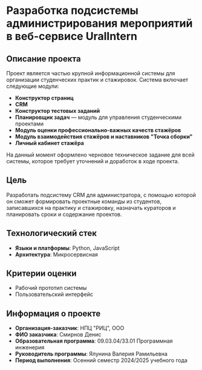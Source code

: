 # Разработка подсистемы администрирования мероприятий в веб-сервисе UralIntern

## Описание проекта
Проект является частью крупной информационной системы для организации студенческих практик и стажировок. Система включает следующие модули:
- **Конструктор страниц**
- **CRM**
- **Конструктор тестовых заданий**
- **Планировщик задач** — модуль для управления студенческими проектами
- **Модуль оценки профессионально-важных качеств стажёров**
- **Модуль взаимодействия стажёров и наставников "Точка сборки"**
- **Личный кабинет стажёра**

На данный момент оформлено черновое техническое задание для всей системы, которое требует уточнений и доработок в ходе проекта.

## Цель
Разработать подсистему CRM для администратора, с помощью которой он сможет формировать проектные команды из студентов, записавшихся на практику и стажировку, назначать кураторов и планировать сроки и содержание проектов.

## Технологический стек
- **Языки и платформы**: Python, JavaScript
- **Архитектура**: Микросервисная

## Критерии оценки
- Рабочий прототип системы
- Пользовательский интерфейс

## Информация о проекте
- **Организация-заказчик**: НПЦ "РИЦ", ООО
- **ФИО заказчика**: Смирнов Денис
- **Образовательная программа**: 09.03.04/33.01 Программная инженерия
- **Руководитель программы**: Ялунина Валерия Рамильевна
- **Период выполнения**: Осенний семестр 2024/2025 учебного года
